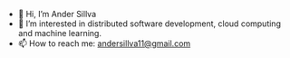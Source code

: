 - 👋 Hi, I’m Ander Sillva
- 👀 I’m interested in distributed software development, cloud computing and machine learning.
- 📫 How to reach me: andersillva11@gmail.com

<!---
andersillva/andersillva is a ✨ special ✨ repository because its `README.md` (this file) appears on your GitHub profile.
You can click the Preview link to take a look at your changes.
--->
